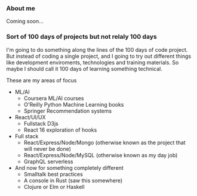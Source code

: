 ### About me

Coming soon...

### Sort of 100 days of projects but not relaly 100 days

I'm going to do something along the lines of the 100 days of code project. 
But instead of coding a single project, and I going to try out different things
like development enviroments, technologies and training materials.  So maybe I
should call it 100 days of learning something technical.

These are my areas of focus

* ML/AI
  * Coursera ML/AI courses
  * O'Reilly Python Machine Learning books
  * Springer Recommendation systems 
* React/UI/UX
  * Fullstack D3js
  * React 16 exploration of hooks
* Full stack 
  * React/Express/Node/Mongo (otherwise known as the project that will never be done)
  * React/Express/Node/MySQL (otherwise known as my day job)
  * GraphQL serverless 
* And now for something completely different
  * Smalltalk best practices
  * A console in Rust (saw this somewhere)
  * Clojure or Elm or Haskell
  
 
